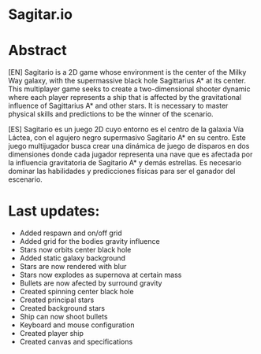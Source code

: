 # Sagitar.io

# Abstract

[EN] Sagitario is a 2D game whose environment is the center of the Milky Way galaxy, with the supermassive black hole Sagittarius A* at its center. This multiplayer game seeks to create a two-dimensional shooter dynamic where each player represents a ship that is affected by the gravitational influence of Sagittarius A* and other stars. It is necessary to master physical skills and predictions to be the winner of the scenario.

[ES] Sagitario es un juego 2D cuyo entorno es el centro de la galaxia Vía Láctea, con el agujero negro supermasivo Sagitario A* en su centro. Este juego multijugador busca crear una dinámica de juego de disparos en dos dimensiones donde cada jugador representa una nave que es afectada por la influencia gravitatoria de Sagitario A* y demás estrellas. Es necesario dominar las habilidades y predicciones físicas para ser el ganador del escenario.

# Last updates:

- Added respawn and on/off grid
- Added grid for the bodies gravity influence
- Stars now orbits center black hole
- Added static galaxy background
- Stars are now rendered with blur
- Stars now explodes as supernova at certain mass
- Bullets are now afected by surround gravity
- Created spinning center black hole
- Created principal stars
- Created background stars
- Ship can now shoot bullets
- Keyboard and mouse configuration
- Created player ship
- Created canvas and specifications
